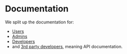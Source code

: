 # Documentation

We split up the documentation for:

- [Users](01-user/user_guide.md)
- [Admins](02-admin/README.md)
- [Developers](04-contributing/README.md)
- and [3rd party developers](03-3rd_party_developer/oauth2_guide.md), meaning API documentation.
